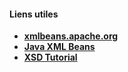 <HTML>
<BODY>
<h4>Liens utiles</h4>
  <ul>
	<li><a href="http://xmlbeans.apache.org/documentation/tutorial_getstarted.html"><strong>xmlbeans.apache.org</strong></a></li>
    <li><a href="http://www.yolinux.com/TUTORIALS/Java-XmlBeans.html"><strong>Java XML Beans</strong></a></li>
    <li><a href="http://www.codeguru.com/java/article.php/c13529/XSD-Tutorial-XML-Schemas-For-Beginners.htm"><strong>XSD Tutorial</strong></a></li>
  </ul>
</BODY>
</HTML>




